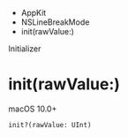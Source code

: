 

- AppKit
- NSLineBreakMode
-  init(rawValue:) 

Initializer

# init(rawValue:)

macOS 10.0+

``` source
init?(rawValue: UInt)
```

